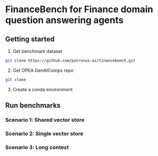 # FinanceBench for Finance domain question answering agents

## Getting started
1. Get benchmark dataset
```bash
git clone https://github.com/patronus-ai/financebench.git
```

2. Get OPEA GenAIComps repo
```bash
git clone
```

3. Create a conda environment


## Run benchmarks
### Scenario 1: Shared vector store

### Scenario 2: Single vector store

### Scenario 3: Long context
